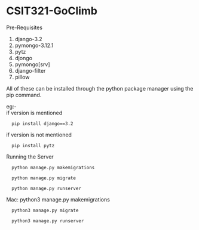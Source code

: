 # CSIT321-GoClimb


Pre-Requisites

1. django-3.2
2. pymongo-3.12.1
3. pytz
4. djongo
5. pymongo[srv]
6. django-filter
7. pillow

All of these can be installed through the python package manager using the pip command.

eg:-  
if version is mentioned

      pip install django==3.2 
      
if version is not mentioned
      
      pip install pytz
     
     
Running the Server

      python manage.py makemigrations

      python manage.py migrate

      python manage.py runserver


Mac: 
      python3 manage.py makemigrations

      python3 manage.py migrate

      python3 manage.py runserver
